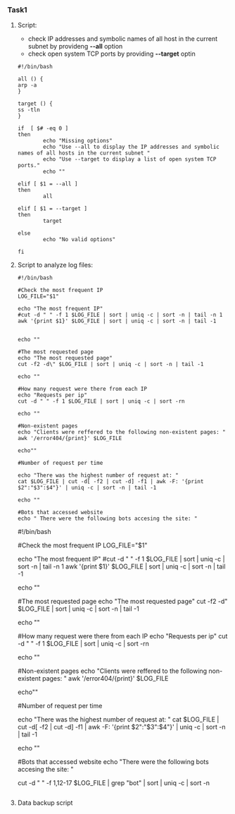 ### Task1

1. Script:
    * check IP addresses and symbolic names of all host in the current subnet by provideng **--all** option
    * check open system TCP ports by providing **--target** optin
    ```   
    #!/bin/bash

    all () {
    arp -a 
    }

    target () {
    ss -tln
    }

    if  [ $# -eq 0 ]
    then
            echo "Missing options"
            echo "Use --all to display the IP addresses and symbolic names of all hosts in the current subnet "
            echo "Use --target to display a list of open system TCP ports."
            echo ""

    elif [ $1 = --all ]
    then 
            all

    elif [ $1 = --target ]
    then 
            target

    else
            echo "No valid options"

    fi
    ```
2. Script to analyze log files:
    ```
    #!/bin/bash

    #Check the most frequent IP
    LOG_FILE="$1"

    echo "The most frequent IP"
    #cut -d " " -f 1 $LOG_FILE | sort | uniq -c | sort -n | tail -n 1
    awk '{print $1}' $LOG_FILE | sort | uniq -c | sort -n | tail -1


    echo ""

    #The most requested page
    echo "The most requested page"
    cut -f2 -d\" $LOG_FILE | sort | uniq -c | sort -n | tail -1

    echo ""

    #How many request were there from each IP
    echo "Requests per ip"
    cut -d " " -f 1 $LOG_FILE | sort | uniq -c | sort -rn

    echo ""

    #Non-existent pages
    echo "Clients were reffered to the following non-existent pages: "
    awk '/error404/{print}' $LOG_FILE

    echo""

    #Number of request per time

    echo "There was the highest number of request at: "
    cat $LOG_FILE | cut -d[ -f2 | cut -d] -f1 | awk -F: '{print $2":"$3":$4"}' | uniq -c | sort -n | tail -1

    echo ""

    #Bots that accessed website
    echo " There were the following bots accesing the site: " 
    ```
    #!/bin/bash

    #Check the most frequent IP
    LOG_FILE="$1"

    echo "The most frequent IP"
    #cut -d " " -f 1 $LOG_FILE | sort | uniq -c | sort -n | tail -n 1
    awk '{print $1}' $LOG_FILE | sort | uniq -c | sort -n | tail -1


    echo ""

    #The most requested page
    echo "The most requested page"
    cut -f2 -d\" $LOG_FILE | sort | uniq -c | sort -n | tail -1

    echo ""

    #How many request were there from each IP
    echo "Requests per ip"
    cut -d " " -f 1 $LOG_FILE | sort | uniq -c | sort -rn

    echo ""

    #Non-existent pages
    echo "Clients were reffered to the following non-existent pages: "
    awk '/error404/{print}' $LOG_FILE

    echo""

    #Number of request per time

    echo "There was the highest number of request at: "
    cat $LOG_FILE | cut -d[ -f2 | cut -d] -f1 | awk -F: '{print $2":"$3":$4"}' | uniq -c | sort -n | tail -1

    echo ""

    #Bots that accessed website
    echo "There were the following bots accesing the site: " 

    cut -d " " -f 1,12-17 $LOG_FILE | grep "bot"  | sort | uniq -c  | sort -n
    ```
3. Data backup script
